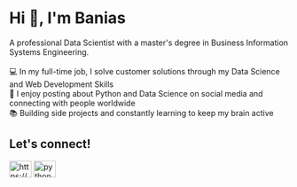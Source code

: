 # Hi 👋, I'm Banias

A professional Data Scientist with a master's degree in Business Information Systems Engineering.<br><br>💻 In my full-time job, I solve customer solutions through my Data Science and Web Development Skills<br>🤳 I enjoy posting about Python and Data Science on social media and connecting with people worldwide<br>📚 Building side projects and constantly learning to keep my brain active


## Let's connect!
<p align="left">
<a href="https://www.linkedin.com/in/banias/" target="blank"><img align="center" src="https://raw.githubusercontent.com/rahuldkjain/github-profile-readme-generator/master/src/images/icons/Social/linked-in-alt.svg" alt="https://www.linkedin.com/in/banias/" height="30" width="40" /></a>
<a href="https://youtube.com/@pythonandchill?si=H_MgRu9nGS7ACOHP" target="blank"><img align="center" src="https://raw.githubusercontent.com/rahuldkjain/github-profile-readme-generator/master/src/images/icons/Social/youtube.svg" alt="pythonandchill" height="30" width="40" /></a></p>
